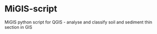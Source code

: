# MiGIS-script
MiGIS python script for QGIS - analyse and classify soil and sediment thin section in GIS
